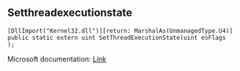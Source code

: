 ## Setthreadexecutionstate

```
[DllImport("Kernel32.dll")][return: MarshalAs(UnmanagedType.U4)]
public static extern uint SetThreadExecutionState(uint esFlags
);
```

Microsoft documentation: [Link](https://docs.microsoft.com/en-us/windows/win32/api/winbase/nf-winbase-setthreadexecutionstate)
